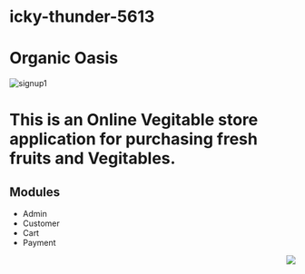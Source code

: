 # icky-thunder-5613
# Organic Oasis
![signup1](https://user-images.githubusercontent.com/110126989/236902446-f8ef4c41-f78e-4303-b137-ddb88c48fccc.jpg)


# This is an Online Vegitable store  application for purchasing fresh fruits and Vegitables.
## Modules
- Admin
- Customer
- Cart
- Payment

<img align="right" src="https://user-images.githubusercontent.com/110126989/236896906-025ec4f7-2b58-49d6-88ce-025c5dc428fa.png" />

